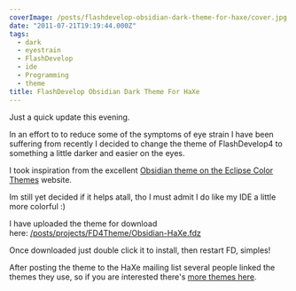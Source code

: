 ```yaml
---
coverImage: /posts/flashdevelop-obsidian-dark-theme-for-haxe/cover.jpg
date: "2011-07-21T19:19:44.000Z"
tags:
  - dark
  - eyestrain
  - FlashDevelop
  - ide
  - Programming
  - theme
title: FlashDevelop Obsidian Dark Theme For HaXe
---
```


Just a quick update this evening.

In an effort to to reduce some of the symptoms of eye strain I have been suffering from recently I decided to change the theme of FlashDevelop4 to something a little darker and easier on the eyes.

<!-- more -->

I took inspiration from the excellent [Obsidian theme on the Eclipse Color Themes](https://www.eclipsecolorthemes.org/?view=theme&id=21) website.

Im still yet decided if it helps atall, tho I must admit I do like my IDE a little more colorful :)

I have uploaded the theme for download here: [/posts/projects/FD4Theme/Obsidian-<wbr>HaXe.fdz](/projects/FD4Theme/Obsidian-HaXe.fdz)

Once downloaded just double click it to install, then restart FD, simples!

After posting the theme to the HaXe mailing list several people linked the themes they use, so if you are interested there's [more themes here](https://haxe.1354130.n2.nabble.com/FlashDevelop-Obsidian-Dark-Theme-td6600305.html).
